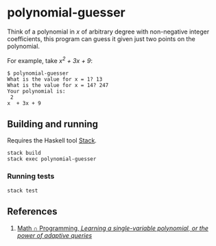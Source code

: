 # polynomial-guesser

Think of a polynomial in _x_ of arbitrary degree with non-negative integer coefficients, this program can guess it given just two points on the polynomial.

For example, take _x<sup>2</sup> + 3x + 9_:

```
$ polynomial-guesser
What is the value for x = 1? 13
What is the value for x = 14? 247
Your polynomial is:
 2
x  + 3x + 9
```

## Building and running

Requires the Haskell tool [Stack](https://docs.haskellstack.org/en/stable/README/).

```
stack build
stack exec polynomial-guesser
```

### Running tests

```
stack test
```

## References

1. [Math &cap; Programming, _Learning a single-variable polynomial, or the power of adaptive queries_](https://jeremykun.com/2014/11/18/learning-a-single-variable-polynomial-or-the-power-of-adaptive-queries/)
